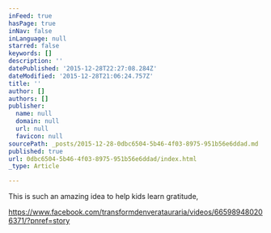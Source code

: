 ```yaml
---
inFeed: true
hasPage: true
inNav: false
inLanguage: null
starred: false
keywords: []
description: ''
datePublished: '2015-12-28T22:27:08.284Z'
dateModified: '2015-12-28T21:06:24.757Z'
title: ''
author: []
authors: []
publisher:
  name: null
  domain: null
  url: null
  favicon: null
sourcePath: _posts/2015-12-28-0dbc6504-5b46-4f03-8975-951b56e6ddad.md
published: true
url: 0dbc6504-5b46-4f03-8975-951b56e6ddad/index.html
_type: Article

---
```

This is such an amazing idea to help kids learn gratitude,

https://www.facebook.com/transformdenveratauraria/videos/665989480206371/?pnref=story